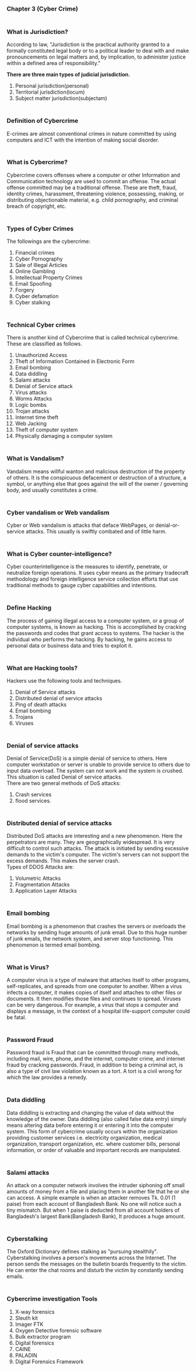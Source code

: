 ### Chapter 3 (Cyber Crime)

### **<br/>What is Jurisdiction?**

According to law, "Jurisdiction is the practical authority granted to a formally constituted legal body or to a political leader to deal with and make pronouncements on legal matters and, by implication, to administer justice within a defined area of responsibility."

**There are three main types of judicial jurisdiction.**
1. Personal jurisdiction(personal)
2. Territorial jurisdiction(locum)
3. Subject matter jurisdiction(subjectam)

### **<br/>Definition of Cybercrime**
E-crimes are almost conventional crimes in nature committed by using computers and ICT with the intention of making social disorder.

### **<br/>What is Cybercrime?**
Cybercrime covers offenses where a computer or other Information and Communication technology are used to commit an offense. The actual offense committed may be a traditional offense. These are theft, fraud, identity crimes, harassment, threatening violence, possessing, making, or distributing objectionable material, e.g. child pornography, and criminal breach of copyright, etc.

### **<br/>Types of Cyber Crimes**
The followings are the cybercrime:
1. Financial crimes
2. Cyber Pornography
3. Sale of Illegal Articles
4. Online Gambling
5. Intellectual Property Crimes
6. Email Spoofing
7. Forgery
8. Cyber defamation
9. Cyber stalking

### **<br/>Technical Cyber crimes**
There is another kind of Cybercrime that is called technical cybercrime.
These are classified as follows.
1. Unauthorized Access
2. Theft of Information Contained in Electronic Form
3. Email bombing
4. Data diddling
5. Salami attacks
6. Denial of Service attack
7. Virus attacks
8. Worms Attacks
9. Logic bombs
10. Trojan attacks
11. Internet time theft
12. Web Jacking
13. Theft of computer system
14. Physically damaging a computer system 

### **<br/>What is Vandalism?**
Vandalism means willful wanton and malicious destruction of the property of others. It is the conspicuous defacement or destruction of a structure,  a symbol, or anything else that goes against the will of the owner / governing body, and usually constitutes a crime.


### **<br/>Cyber vandalism or Web vandalism**
Cyber or Web vandalism is attacks that deface WebPages, or denial-or-service attacks. This usually is swiftly combated and of little harm.

### **<br/>What is Cyber counter-intelligence?**
Cyber counterintelligence is the measures to identify, penetrate, or neutralize foreign operations. It uses cyber means as the primary tradecraft methodology and foreign intelligence service collection efforts that use traditional methods to gauge cyber capabilities and intentions.

### **<br/>Define Hacking**
The process of gaining illegal access to a computer system, or a group of computer systems, is known as hacking. This is accomplished by cracking the passwords and codes that grant access to systems. The hacker is the individual who performs the hacking. By hacking, he gains access to personal data or business data and tries to exploit it.

### **<br/>What are Hacking tools?**
Hackers use the following tools and techniques.
1. Denial of Service attacks
2. Distributed denial of service attacks
3. Ping of death attacks
4. Email bombing
5. Trojans
6. Viruses

### **<br/>Denial of service attacks**
Denial of Service(DoS) is a simple denial of service to others. Here computer workstation or server is unable to provide service to others due to input data overload. The system can not work and the system is crushed. This situation is called Denial of service attacks.<br/>
There are two general methods of DoS attacks: 
1. Crash services
2. flood services. 

### **<br/>Distributed denial of service attacks**
Distributed DoS attacks are interesting and a new phenomenon. Here the perpetrators are many. They are geographically widespread. It is very difficult to control such attacks. The attack is initiated by sending excessive demands to the victim's computer. The victim's servers can not support the excess demands. This makes the server crash.<br/>
Types of DDOS Attacks are:
1. Volumetric Attacks
2. Fragmentation Attacks
3. Application Layer Attacks

### **<br/>Email bombing**
Email bombing is a phenomenon that crashes the servers or overloads the networks by sending huge amounts of junk email. Due to this huge number of junk emails, the network system, and server stop functioning. This phenomenon is termed email bombing.<br/>

### **<br/>What is Virus?**
A computer virus is a type of malware that attaches itself to other programs, self-replicates, and spreads from one computer to another. When a virus infects a computer, it makes copies of itself and attaches to other files or documents. It then modifies those files and continues to spread. Viruses can be very dangerous. 
For example, a virus that stops a computer and displays a message, in the context of a hospital life-support computer 
could be fatal.

### **<br/>Password Fraud**
Password fraud is Fraud that can be committed through many methods, including mail, wire, phone, and the internet, computer crime, and internet fraud by cracking passwords. Fraud, in addition to being a criminal act, is also a type of civil law violation known as a tort. A tort is a civil wrong for which the law provides a remedy.

### **<br/>Data diddling**
Data diddling is extracting and changing the value of data without the knowledge of the owner. Data diddling (also called false data entry) simply means altering data before entering it or entering it into the computer system. This form of cybercrime usually occurs within the organization providing customer services i.e. electricity organization, medical organization, transport organization, etc. where customer bills, personal information, or order of valuable and important records are manipulated.

### **<br/>Salami attacks**
An attack on a computer network involves the intruder siphoning off small amounts of money from a file and placing them in another file that he or she can access. A simple example is when an attacker removes Tk. 0.01 (1 paise) from each account of Bangladesh Bank. No one will notice such a tiny mismatch. But when 1 paise is deducted from all account holders of Bangladesh's largest Bank(Bangladesh Bank), It produces a huge amount.

### **<br/>Cyberstalking**
The Oxford Dictionary defines stalking as "pursuing stealthily". Cyberstalking involves a person's movements across the Internet. The person sends the messages on the bulletin boards frequently to the victim. He can enter the chat rooms and disturb the victim by constantly sending emails.

### **<br/>Cybercrime investigation Tools**
1. X-way forensics
2. Sleuth kit
3. Imager FTK
4. Oxygen Detective forensic software
5. Bulk extractor program
6. Digital forensics
7. CAINE
8. PALADIN
9. Digital Forensics Framework








